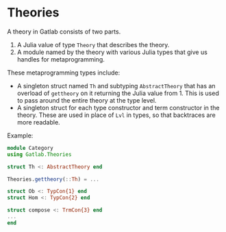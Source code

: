 # Theories

A theory in Gatlab consists of two parts.

1. A Julia value of type `Theory` that describes the theory.
2. A module named by the theory with various Julia types that give us handles
for metaprogramming.

These metaprogramming types include:

- A singleton struct named `Th` and subtyping `AbstractTheory` that has an
   overload of `gettheory` on it returning the Julia value from 1. This is used
   to pass around the entire theory at the type level.
- A singleton struct for each type constructor and term constructor in the
   theory. These are used in place of `Lvl` in types, so that backtraces are
   more readable.

Example:

```julia
module Category
using Gatlab.Theories

struct Th <: AbstractTheory end

Theories.gettheory(::Th) = ...

struct Ob <: TypCon{1} end
struct Hom <: TypCon{2} end

struct compose <: TrmCon{3} end
...
end
```
